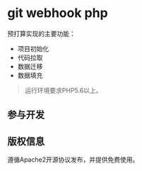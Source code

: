 git webhook php
===============

预打算实现的主要功能：

 + 项目初始化
 + 代码拉取
 + 数据迁移
 + 数据填充


> 运行环境要求PHP5.6以上。
## 参与开发

## 版权信息

遵循Apache2开源协议发布，并提供免费使用。
